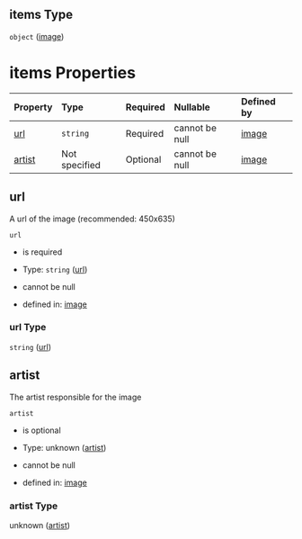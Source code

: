 ## items Type

`object` ([image](image-image.md))

# items Properties

| Property          | Type          | Required | Nullable       | Defined by                                                                                             |
| :---------------- | :------------ | :------- | :------------- | :----------------------------------------------------------------------------------------------------- |
| [url](#url)       | `string`      | Required | cannot be null | [image](image-image-properties-url.md "https://fable.deno.dev/image.json#/items/properties/url")       |
| [artist](#artist) | Not specified | Optional | cannot be null | [image](image-image-properties-artist.md "https://fable.deno.dev/image.json#/items/properties/artist") |

## url

A url of the image (recommended: 450x635)

`url`

*   is required

*   Type: `string` ([url](image-image-properties-url.md))

*   cannot be null

*   defined in: [image](image-image-properties-url.md "https://fable.deno.dev/image.json#/items/properties/url")

### url Type

`string` ([url](image-image-properties-url.md))

## artist

The artist responsible for the image

`artist`

*   is optional

*   Type: unknown ([artist](image-image-properties-artist.md))

*   cannot be null

*   defined in: [image](image-image-properties-artist.md "https://fable.deno.dev/image.json#/items/properties/artist")

### artist Type

unknown ([artist](image-image-properties-artist.md))
